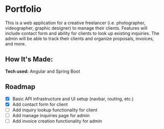 # Portfolio
 
 This is a web application for a creative freelancer (i.e. photographer, videographer, graphic designer) to manage their clients. Features will include contact form and ability for clients to look up existing inquiries. The admin will be able to track their clients and organize proposals, invoices, and more. 


## How It's Made:

**Tech used:** Angular and Spring Boot


## Roadmap

- [x] Basic API infrastructure and UI setup (navbar, routing, etc.)
- [x] Add contact form for client
- [ ] Add inquiry lookup functionality for client
- [ ] Add manage inquiries page for admin
- [ ] Add invoice creation functionality for admin